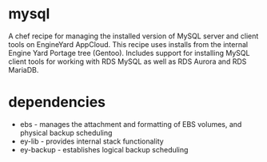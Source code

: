 mysql
========

A chef recipe for managing the installed version of MySQL server and client tools on EngineYard AppCloud. This recipe uses installs from the internal Engine Yard Portage tree (Gentoo). Includes support for installing MySQL client tools for working with RDS MySQL as well as RDS Aurora and RDS MariaDB.

dependencies
============

- ebs - manages the attachment and formatting of EBS volumes, and physical backup scheduling
- ey-lib - provides internal stack functionality
- ey-backup - establishes logical backup scheduling
